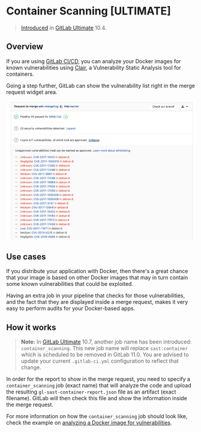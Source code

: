 # Container Scanning **[ULTIMATE]**

> [Introduced][ee-3672] in [GitLab Ultimate][ee] 10.4.

## Overview

If you are using [GitLab CI/CD][ci], you can analyze your Docker images for known
vulnerabilities using [Clair](https://github.com/coreos/clair),
a Vulnerability Static Analysis tool for containers.

Going a step further, GitLab can show the vulnerability list right in the merge
request widget area.

![Container Scanning Widget](img/container_scanning.png)

## Use cases

If you distribute your application with Docker, then there's a great chance
that your image is based on other Docker images that may in turn contain some
known vulnerabilities that could be exploited.

Having an extra job in your pipeline that checks for those vulnerabilities,
and the fact that they are displayed inside a merge request, makes it very easy
to perform audits for your Docker-based apps.

## How it works

>**Note:**
In [GitLab Ultimate][ee] 10.7, another job name has been introduced: `container_scanning`.
This new job name will replace `sast:container` which is scheduled to be removed in
GitLab 11.0. You are advised to update your current `.gitlab-ci.yml` configuration
to reflect that change.

In order for the report to show in the merge request, you need to specify a
`container_scanning` job (exact name) that will analyze the code and upload the
resulting `gl-sast-container-report.json` file as an artifact (exact filename).
GitLab will then check this file and show the information inside the merge request.

For more information on how the `container_scanning` job should look like, check the
example on [analyzing a Docker image for vulnerabilities][cc-docs].

[ee-3672]: https://gitlab.com/gitlab-org/gitlab-ee/merge_requests/3672
[ee]: https://about.gitlab.com/products/
[ci]: ../../../ci/README.md
[cc-docs]: ../../../ci/examples/container_scanning.md
